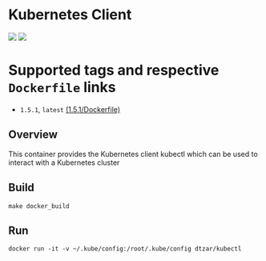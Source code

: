 # Kubernetes Client

[![](https://images.microbadger.com/badges/image/dtzar/kubectl.svg)](https://microbadger.com/images/dtzar/kubectl "Get your own image badge on microbadger.com")
[![](https://images.microbadger.com/badges/version/dtzar/kubectl.svg)](https://microbadger.com/images/dtzar/kubectl "Get your own version badge on microbadger.com")

# Supported tags and respective `Dockerfile` links
* `1.5.1`, `latest`    [(1.5.1/Dockerfile)](https://github.com/dtzar/kubectl/blob/dev/Dockerfile)

## Overview
This container provides the Kubernetes client kubectl which can be used to interact with a Kubernetes cluster

## Build
`make docker_build`

## Run
`docker run -it -v ~/.kube/config:/root/.kube/config dtzar/kubectl`